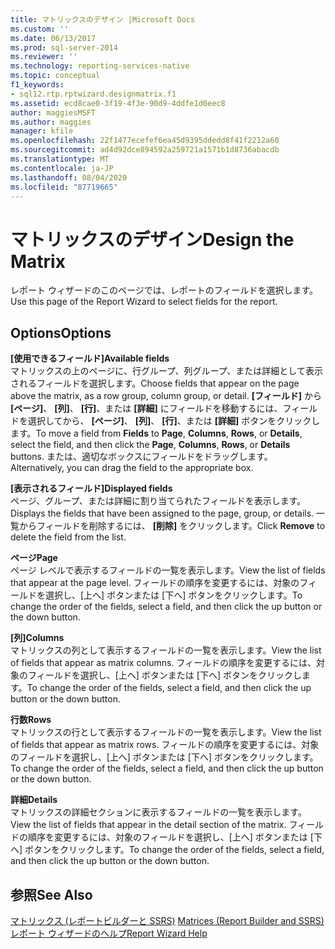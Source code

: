 ```yaml
---
title: マトリックスのデザイン |Microsoft Docs
ms.custom: ''
ms.date: 06/13/2017
ms.prod: sql-server-2014
ms.reviewer: ''
ms.technology: reporting-services-native
ms.topic: conceptual
f1_keywords:
- sql12.rtp.rptwizard.designmatrix.f1
ms.assetid: ecd8cae0-3f19-4f3e-90d9-4ddfe1d0eec8
author: maggiesMSFT
ms.author: maggies
manager: kfile
ms.openlocfilehash: 22f1477ecefef6ea45d9395ddedd8f41f2212a60
ms.sourcegitcommit: ad4d92dce894592a259721a1571b1d8736abacdb
ms.translationtype: MT
ms.contentlocale: ja-JP
ms.lasthandoff: 08/04/2020
ms.locfileid: "87719665"
---
```

# <a name="design-the-matrix"></a><span data-ttu-id="6128d-102">マトリックスのデザイン</span><span class="sxs-lookup"><span data-stu-id="6128d-102">Design the Matrix</span></span>
  <span data-ttu-id="6128d-103">レポート ウィザードのこのページでは、レポートのフィールドを選択します。</span><span class="sxs-lookup"><span data-stu-id="6128d-103">Use this page of the Report Wizard to select fields for the report.</span></span>  
  
## <a name="options"></a><span data-ttu-id="6128d-104">Options</span><span class="sxs-lookup"><span data-stu-id="6128d-104">Options</span></span>  
 <span data-ttu-id="6128d-105">**[使用できるフィールド]**</span><span class="sxs-lookup"><span data-stu-id="6128d-105">**Available fields**</span></span>  
 <span data-ttu-id="6128d-106">マトリックスの上のページに、行グループ、列グループ、または詳細として表示されるフィールドを選択します。</span><span class="sxs-lookup"><span data-stu-id="6128d-106">Choose fields that appear on the page above the matrix, as a row group, column group, or detail.</span></span> <span data-ttu-id="6128d-107">**[フィールド]** から **[ページ]**、 **[列]**、 **[行]**、または **[詳細]** にフィールドを移動するには、フィールドを選択してから、 **[ページ]**、 **[列]**、 **[行]**、または **[詳細]** ボタンをクリックします。</span><span class="sxs-lookup"><span data-stu-id="6128d-107">To move a field from **Fields** to **Page**, **Columns**, **Rows**, or **Details**, select the field, and then click the **Page**, **Columns**, **Rows**, or **Details** buttons.</span></span> <span data-ttu-id="6128d-108">または、適切なボックスにフィールドをドラッグします。</span><span class="sxs-lookup"><span data-stu-id="6128d-108">Alternatively, you can drag the field to the appropriate box.</span></span>  
  
 <span data-ttu-id="6128d-109">**[表示されるフィールド]**</span><span class="sxs-lookup"><span data-stu-id="6128d-109">**Displayed fields**</span></span>  
 <span data-ttu-id="6128d-110">ページ、グループ、または詳細に割り当てられたフィールドを表示します。</span><span class="sxs-lookup"><span data-stu-id="6128d-110">Displays the fields that have been assigned to the page, group, or details.</span></span> <span data-ttu-id="6128d-111">一覧からフィールドを削除するには、 **[削除]** をクリックします。</span><span class="sxs-lookup"><span data-stu-id="6128d-111">Click **Remove** to delete the field from the list.</span></span>  
  
 <span data-ttu-id="6128d-112">**ページ**</span><span class="sxs-lookup"><span data-stu-id="6128d-112">**Page**</span></span>  
 <span data-ttu-id="6128d-113">ページ レベルで表示するフィールドの一覧を表示します。</span><span class="sxs-lookup"><span data-stu-id="6128d-113">View the list of fields that appear at the page level.</span></span> <span data-ttu-id="6128d-114">フィールドの順序を変更するには、対象のフィールドを選択し、[上へ] ボタンまたは [下へ] ボタンをクリックします。</span><span class="sxs-lookup"><span data-stu-id="6128d-114">To change the order of the fields, select a field, and then click the up button or the down button.</span></span>  
  
 <span data-ttu-id="6128d-115">**[列]**</span><span class="sxs-lookup"><span data-stu-id="6128d-115">**Columns**</span></span>  
 <span data-ttu-id="6128d-116">マトリックスの列として表示するフィールドの一覧を表示します。</span><span class="sxs-lookup"><span data-stu-id="6128d-116">View the list of fields that appear as matrix columns.</span></span> <span data-ttu-id="6128d-117">フィールドの順序を変更するには、対象のフィールドを選択し、[上へ] ボタンまたは [下へ] ボタンをクリックします。</span><span class="sxs-lookup"><span data-stu-id="6128d-117">To change the order of the fields, select a field, and then click the up button or the down button.</span></span>  
  
 <span data-ttu-id="6128d-118">**行数**</span><span class="sxs-lookup"><span data-stu-id="6128d-118">**Rows**</span></span>  
 <span data-ttu-id="6128d-119">マトリックスの行として表示するフィールドの一覧を表示します。</span><span class="sxs-lookup"><span data-stu-id="6128d-119">View the list of fields that appear as matrix rows.</span></span> <span data-ttu-id="6128d-120">フィールドの順序を変更するには、対象のフィールドを選択し、[上へ] ボタンまたは [下へ] ボタンをクリックします。</span><span class="sxs-lookup"><span data-stu-id="6128d-120">To change the order of the fields, select a field, and then click the up button or the down button.</span></span>  
  
 <span data-ttu-id="6128d-121">**詳細**</span><span class="sxs-lookup"><span data-stu-id="6128d-121">**Details**</span></span>  
 <span data-ttu-id="6128d-122">マトリックスの詳細セクションに表示するフィールドの一覧を表示します。</span><span class="sxs-lookup"><span data-stu-id="6128d-122">View the list of fields that appear in the detail section of the matrix.</span></span> <span data-ttu-id="6128d-123">フィールドの順序を変更するには、対象のフィールドを選択し、[上へ] ボタンまたは [下へ] ボタンをクリックします。</span><span class="sxs-lookup"><span data-stu-id="6128d-123">To change the order of the fields, select a field, and then click the up button or the down button.</span></span>  
  
## <a name="see-also"></a><span data-ttu-id="6128d-124">参照</span><span class="sxs-lookup"><span data-stu-id="6128d-124">See Also</span></span>  
 <span data-ttu-id="6128d-125">[マトリックス &#40;レポートビルダーと SSRS&#41;](report-design/create-a-matrix-report-builder-and-ssrs.md) </span><span class="sxs-lookup"><span data-stu-id="6128d-125">[Matrices &#40;Report Builder and SSRS&#41;](report-design/create-a-matrix-report-builder-and-ssrs.md) </span></span>  
 [<span data-ttu-id="6128d-126">レポート ウィザードのヘルプ</span><span class="sxs-lookup"><span data-stu-id="6128d-126">Report Wizard Help</span></span>](../../2014/reporting-services/report-wizard-help.md)  
  
  
